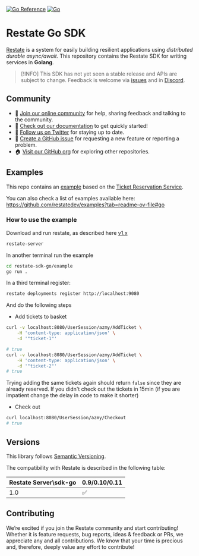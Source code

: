 [![Go Reference](https://pkg.go.dev/badge/github.com/restatedev/sdk-go.svg)](https://pkg.go.dev/github.com/restatedev/sdk-go)
[![Go](https://github.com/restatedev/sdk-go/actions/workflows/test.yaml/badge.svg)](https://github.com/restatedev/sdk-go/actions/workflows/test.yaml)

# Restate Go SDK

[Restate](https://restate.dev/) is a system for easily building resilient applications using *distributed durable async/await*. This repository contains the Restate SDK for writing services in **Golang**.

> [!INFO]
> This SDK has not yet seen a stable release and APIs are subject to change. Feedback is welcome via [issues](https://github.com/restatedev/sdk-go/issues/new) and in [Discord](https://discord.gg/skW3AZ6uGd).

## Community

* 🤗️ [Join our online community](https://discord.gg/skW3AZ6uGd) for help, sharing feedback and talking to the community.
* 📖 [Check out our documentation](https://docs.restate.dev) to get quickly started!
* 📣 [Follow us on Twitter](https://twitter.com/restatedev) for staying up to date.
* 🙋 [Create a GitHub issue](https://github.com/restatedev/sdk-java/issues) for requesting a new feature or reporting a problem.
* 🏠 [Visit our GitHub org](https://github.com/restatedev) for exploring other repositories.

## Examples

This repo contains an [example](examples) based on the [Ticket Reservation Service](https://github.com/restatedev/examples/tree/main/tutorials/tour-of-restate-go).

You can also check a list of examples available here: https://github.com/restatedev/examples?tab=readme-ov-file#go

### How to use the example

Download and run restate, as described here [v1.x](https://github.com/restatedev/restate/releases/)

```bash
restate-server
```

In another terminal run the example

```bash
cd restate-sdk-go/example
go run .
```

In a third terminal register:

```bash
restate deployments register http://localhost:9080
```

And do the following steps

- Add tickets to basket

```bash
curl -v localhost:8080/UserSession/azmy/AddTicket \
    -H 'content-type: application/json' \
    -d '"ticket-1"'

# true
curl -v localhost:8080/UserSession/azmy/AddTicket \
    -H 'content-type: application/json' \
    -d '"ticket-2"'
# true
```

Trying adding the same tickets again should return `false` since they are already reserved. If you didn't check out the tickets in 15min (if you are impatient change the delay in code to make it shorter)

- Check out

```bash
curl localhost:8080/UserSession/azmy/Checkout
# true
```

## Versions

This library follows [Semantic Versioning](https://semver.org/).

The compatibility with Restate is described in the following table:

| Restate Server\sdk-go | 0.9/0.10/0.11 |
|-------------------------|---------------|
| 1.0                     | ✅             |

## Contributing

We’re excited if you join the Restate community and start contributing!
Whether it is feature requests, bug reports, ideas & feedback or PRs, we appreciate any and all contributions.
We know that your time is precious and, therefore, deeply value any effort to contribute!
